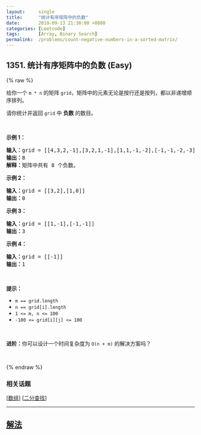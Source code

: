 ```yaml
---
layout:     single
title:      "统计有序矩阵中的负数"
date:       2019-09-13 21:30:00 +0800
categories: [Leetcode]
tags:       [Array, Binary Search]
permalink:  /problems/count-negative-numbers-in-a-sorted-matrix/
---
```


## 1351. 统计有序矩阵中的负数 (Easy)

{% raw %}

<p>给你一个 <code>m * n</code> 的矩阵 <code>grid</code>，矩阵中的元素无论是按行还是按列，都以非递增顺序排列。 </p>

<p>请你统计并返回 <code>grid</code> 中 <strong>负数</strong> 的数目。</p>

<p> </p>

<p><strong>示例 1：</strong></p>

<pre>
<strong>输入：</strong>grid = [[4,3,2,-1],[3,2,1,-1],[1,1,-1,-2],[-1,-1,-2,-3]]
<strong>输出：</strong>8
<strong>解释：</strong>矩阵中共有 8 个负数。
</pre>

<p><strong>示例 2：</strong></p>

<pre>
<strong>输入：</strong>grid = [[3,2],[1,0]]
<strong>输出：</strong>0
</pre>

<p><strong>示例 3：</strong></p>

<pre>
<strong>输入：</strong>grid = [[1,-1],[-1,-1]]
<strong>输出：</strong>3
</pre>

<p><strong>示例 4：</strong></p>

<pre>
<strong>输入：</strong>grid = [[-1]]
<strong>输出：</strong>1
</pre>

<p> </p>

<p><strong>提示：</strong></p>

<ul>
	<li><code>m == grid.length</code></li>
	<li><code>n == grid[i].length</code></li>
	<li><code>1 <= m, n <= 100</code></li>
	<li><code>-100 <= grid[i][j] <= 100</code></li>
</ul>

<p> </p>

<p><strong>进阶：</strong>你可以设计一个时间复杂度为 <code>O(n + m)</code> 的解决方案吗？</p>

<p> </p>

{% endraw %}

### 相关话题
  [[数组](https://github.com/openset/leetcode/tree/master/tag/array/README.md)]
  [[二分查找](https://github.com/openset/leetcode/tree/master/tag/binary-search/README.md)]

---

## [解法](https://github.com/openset/leetcode/tree/master/problems/count-negative-numbers-in-a-sorted-matrix)
